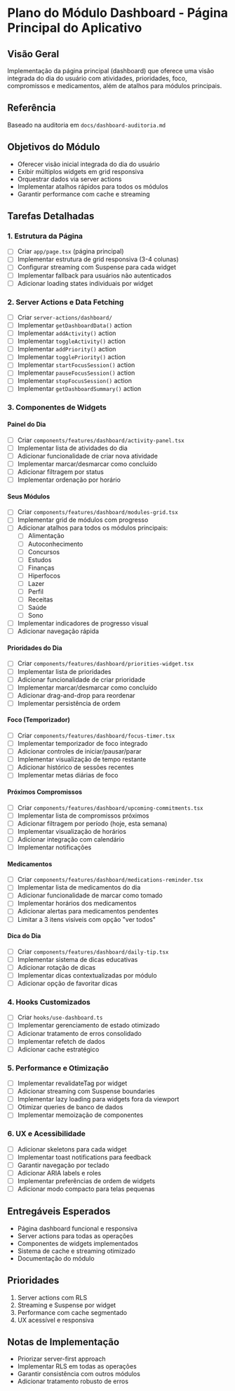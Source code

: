 # Plano do Módulo Dashboard - Página Principal do Aplicativo

## Visão Geral
Implementação da página principal (dashboard) que oferece uma visão integrada do dia do usuário com atividades, prioridades, foco, compromissos e medicamentos, além de atalhos para módulos principais.

## Referência
Baseado na auditoria em `docs/dashboard-auditoria.md`

## Objetivos do Módulo
- Oferecer visão inicial integrada do dia do usuário
- Exibir múltiplos widgets em grid responsiva
- Orquestrar dados via server actions
- Implementar atalhos rápidos para todos os módulos
- Garantir performance com cache e streaming

## Tarefas Detalhadas

### 1. Estrutura da Página
- [ ] Criar `app/page.tsx` (página principal)
- [ ] Implementar estrutura de grid responsiva (3-4 colunas)
- [ ] Configurar streaming com Suspense para cada widget
- [ ] Implementar fallback para usuários não autenticados
- [ ] Adicionar loading states individuais por widget

### 2. Server Actions e Data Fetching
- [ ] Criar `server-actions/dashboard/`
- [ ] Implementar `getDashboardData()` action
- [ ] Implementar `addActivity()` action
- [ ] Implementar `toggleActivity()` action
- [ ] Implementar `addPriority()` action
- [ ] Implementar `togglePriority()` action
- [ ] Implementar `startFocusSession()` action
- [ ] Implementar `pauseFocusSession()` action
- [ ] Implementar `stopFocusSession()` action
- [ ] Implementar `getDashboardSummary()` action

### 3. Componentes de Widgets

#### Painel do Dia
- [ ] Criar `components/features/dashboard/activity-panel.tsx`
- [ ] Implementar lista de atividades do dia
- [ ] Adicionar funcionalidade de criar nova atividade
- [ ] Implementar marcar/desmarcar como concluído
- [ ] Adicionar filtragem por status
- [ ] Implementar ordenação por horário

#### Seus Módulos
- [ ] Criar `components/features/dashboard/modules-grid.tsx`
- [ ] Implementar grid de módulos com progresso
- [ ] Adicionar atalhos para todos os módulos principais:
  - [ ] Alimentação
  - [ ] Autoconhecimento
  - [ ] Concursos
  - [ ] Estudos
  - [ ] Finanças
  - [ ] Hiperfocos
  - [ ] Lazer
  - [ ] Perfil
  - [ ] Receitas
  - [ ] Saúde
  - [ ] Sono
- [ ] Implementar indicadores de progresso visual
- [ ] Adicionar navegação rápida

#### Prioridades do Dia
- [ ] Criar `components/features/dashboard/priorities-widget.tsx`
- [ ] Implementar lista de prioridades
- [ ] Adicionar funcionalidade de criar prioridade
- [ ] Implementar marcar/desmarcar como concluído
- [ ] Adicionar drag-and-drop para reordenar
- [ ] Implementar persistência de ordem

#### Foco (Temporizador)
- [ ] Criar `components/features/dashboard/focus-timer.tsx`
- [ ] Implementar temporizador de foco integrado
- [ ] Adicionar controles de iniciar/pausar/parar
- [ ] Implementar visualização de tempo restante
- [ ] Adicionar histórico de sessões recentes
- [ ] Implementar metas diárias de foco

#### Próximos Compromissos
- [ ] Criar `components/features/dashboard/upcoming-commitments.tsx`
- [ ] Implementar lista de compromissos próximos
- [ ] Adicionar filtragem por período (hoje, esta semana)
- [ ] Implementar visualização de horários
- [ ] Adicionar integração com calendário
- [ ] Implementar notificações

#### Medicamentos
- [ ] Criar `components/features/dashboard/medications-reminder.tsx`
- [ ] Implementar lista de medicamentos do dia
- [ ] Adicionar funcionalidade de marcar como tomado
- [ ] Implementar horários dos medicamentos
- [ ] Adicionar alertas para medicamentos pendentes
- [ ] Limitar a 3 itens visíveis com opção "ver todos"

#### Dica do Dia
- [ ] Criar `components/features/dashboard/daily-tip.tsx`
- [ ] Implementar sistema de dicas educativas
- [ ] Adicionar rotação de dicas
- [ ] Implementar dicas contextualizadas por módulo
- [ ] Adicionar opção de favoritar dicas

### 4. Hooks Customizados
- [ ] Criar `hooks/use-dashboard.ts`
- [ ] Implementar gerenciamento de estado otimizado
- [ ] Adicionar tratamento de erros consolidado
- [ ] Implementar refetch de dados
- [ ] Adicionar cache estratégico

### 5. Performance e Otimização
- [ ] Implementar revalidateTag por widget
- [ ] Adicionar streaming com Suspense boundaries
- [ ] Implementar lazy loading para widgets fora da viewport
- [ ] Otimizar queries de banco de dados
- [ ] Implementar memoização de componentes

### 6. UX e Acessibilidade
- [ ] Adicionar skeletons para cada widget
- [ ] Implementar toast notifications para feedback
- [ ] Garantir navegação por teclado
- [ ] Adicionar ARIA labels e roles
- [ ] Implementar preferências de ordem de widgets
- [ ] Adicionar modo compacto para telas pequenas

## Entregáveis Esperados
- Página dashboard funcional e responsiva
- Server actions para todas as operações
- Componentes de widgets implementados
- Sistema de cache e streaming otimizado
- Documentação do módulo

## Prioridades
1. Server actions com RLS
2. Streaming e Suspense por widget
3. Performance com cache segmentado
4. UX acessível e responsiva

## Notas de Implementação
- Priorizar server-first approach
- Implementar RLS em todas as operações
- Garantir consistência com outros módulos
- Adicionar tratamento robusto de erros